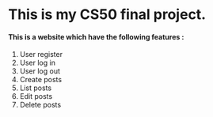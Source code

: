 #  This is my CS50 final project.

#### This is a website which have the following features :

1. User register
2. User log in
3. User log out
4. Create posts
5. List posts
6. Edit posts
7. Delete posts